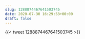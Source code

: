 ```yaml
---
slug: 1288874467641503745
date: 2020-07-30 16:29:53+00:00
draft: false
---
```


{{< tweet 1288874467641503745 >}}
